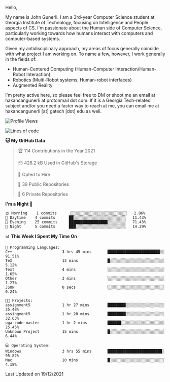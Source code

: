 Hello,

My name is John Gunerli. I am a 3rd-year Computer Science student at Georgia Institute of Technology, focusing on Intelligence and People aspects of CS. I'm passionate about the Human side of Computer Science, particularly working towards how humans interact with computers and computer-based systems.


Given my antidisciplinary approach, my areas of focus generally coincide with what project I am working on. To name a few, however, I work generally in the fields of:

- Human-Centered Computing (Human-Computer Interaction/Human-Robot Interaction) 
- Robotics (Multi-Robot systems, Human-robot interfaces)
- Augmented Reality



I'm pretty active here, so please feel free to DM or shoot me an email at hakancangunerli at protonmail dot com. If it is a Georgia Tech-related subject and/or you need a faster way to reach at me, you can email me at hakancangunerli [at] gatech [dot] edu as well.

 </div>
 
 </div>


<!--START_SECTION:waka-->
![Profile Views](http://img.shields.io/badge/Profile%20Views-8-blue)

![Lines of code](https://img.shields.io/badge/From%20Hello%20World%20I%27ve%20Written-126%20Thousand%20lines%20of%20code-blue)

**🐱 My GitHub Data** 

> 🏆 114 Contributions in the Year 2021
 > 
> 📦 428.2 kB Used in GitHub's Storage 
 > 
> 💼 Opted to Hire
 > 
> 📜 39 Public Repositories 
 > 
> 🔑 6 Private Repositories  
 > 
**I'm a Night 🦉** 

```text
🌞 Morning    1 commits      ░░░░░░░░░░░░░░░░░░░░░░░░░   2.86% 
🌆 Daytime    4 commits      ██░░░░░░░░░░░░░░░░░░░░░░░   11.43% 
🌃 Evening    25 commits     █████████████████░░░░░░░░   71.43% 
🌙 Night      5 commits      ███░░░░░░░░░░░░░░░░░░░░░░   14.29%

```


📊 **This Week I Spent My Time On** 

```text
💬 Programming Languages: 
C++                      3 hrs 45 mins       ███████████████████████░░   91.51% 
TeX                      12 mins             █░░░░░░░░░░░░░░░░░░░░░░░░   5.12% 
Text                     4 mins              ░░░░░░░░░░░░░░░░░░░░░░░░░   1.65% 
Other                    3 mins              ░░░░░░░░░░░░░░░░░░░░░░░░░   1.27% 
JSON                     0 secs              ░░░░░░░░░░░░░░░░░░░░░░░░░   0.24%

🐱‍💻 Projects: 
assignment5              1 hr 27 mins        ████████░░░░░░░░░░░░░░░░░   35.48% 
assingment5              1 hr 20 mins        ████████░░░░░░░░░░░░░░░░░   32.63% 
uga-code-master          1 hr 2 mins         ██████░░░░░░░░░░░░░░░░░░░   25.45% 
Unknown Project          15 mins             █░░░░░░░░░░░░░░░░░░░░░░░░   6.44%

💻 Operating System: 
Windows                  3 hrs 55 mins       ████████████████████████░   95.82% 
Mac                      10 mins             █░░░░░░░░░░░░░░░░░░░░░░░░   4.18%

```


 Last Updated on 19/12/2021
<!--END_SECTION:waka-->


